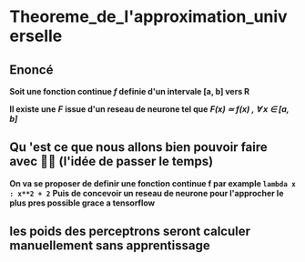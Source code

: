 # Theoreme_de_l'approximation_universelle

## Enoncé
  
  **Soit  une fonction continue *f*  definie d'un intervale [a, b] vers R**
  
  
  **Il existe une** ***F*** **issue d'un reseau de neurone tel que** 
                ***F(x)  ≃  f(x)   ,  ∀  x  ∈  [a, b]***

## Qu 'est ce que nous allons bien pouvoir faire avec 🤔🤔 (l'idée de passer le temps)
  **On va se proposer de definir une fonction continue f par example ```lambda x : x**2 + 2```**
  **Puis de concevoir un reseau de neurone pour l'approcher le plus pres possible grace a tensorflow**


## les poids des perceptrons seront calculer manuellement sans apprentissage
